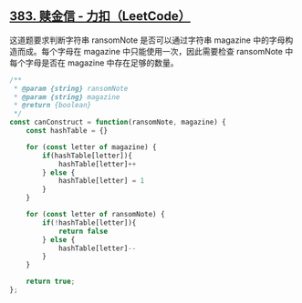 ## [383. 赎金信 - 力扣（LeetCode）](https://leetcode.cn/problems/ransom-note/description/?envType=study-plan-v2&envId=top-interview-150)

这道题要求判断字符串 ransomNote 是否可以通过字符串 magazine 中的字母构造而成。每个字母在 magazine 中只能使用一次，因此需要检查 ransomNote 中每个字母是否在 magazine 中存在足够的数量。

<audio src="..\..\mp3\这道题要求判断字符串 rans.mp3"></audio>

```js
/**
 * @param {string} ransomNote
 * @param {string} magazine
 * @return {boolean}
 */
const canConstruct = function(ransomNote, magazine) {
    const hashTable = {}

    for (const letter of magazine) {
        if(hashTable[letter]){
            hashTable[letter]++
        } else {
            hashTable[letter] = 1
        }
    }

    for (const letter of ransomNote) {
        if(!hashTable[letter]){
            return false
        } else {
            hashTable[letter]--
        }
    }

    return true; 
};
```

<audio src="..\..\mp3\解题方案通过使用哈希表（对象）.mp3"></audio>